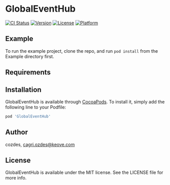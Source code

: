 # GlobalEventHub

[![CI Status](https://img.shields.io/travis/cozdes/GlobalEventHub.svg?style=flat)](https://travis-ci.org/cozdes/GlobalEventHub)
[![Version](https://img.shields.io/cocoapods/v/GlobalEventHub.svg?style=flat)](https://cocoapods.org/pods/GlobalEventHub)
[![License](https://img.shields.io/cocoapods/l/GlobalEventHub.svg?style=flat)](https://cocoapods.org/pods/GlobalEventHub)
[![Platform](https://img.shields.io/cocoapods/p/GlobalEventHub.svg?style=flat)](https://cocoapods.org/pods/GlobalEventHub)

## Example

To run the example project, clone the repo, and run `pod install` from the Example directory first.

## Requirements

## Installation

GlobalEventHub is available through [CocoaPods](https://cocoapods.org). To install
it, simply add the following line to your Podfile:

```ruby
pod 'GlobalEventHub'
```

## Author

cozdes, cagri.ozdes@keove.com

## License

GlobalEventHub is available under the MIT license. See the LICENSE file for more info.
